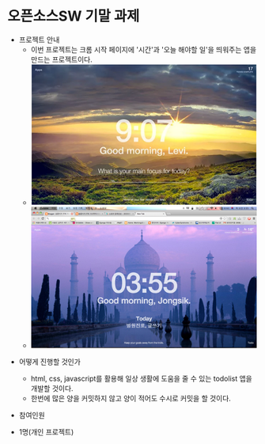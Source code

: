 # 오픈소스SW 기말 과제

- 프로젝트 안내
  - 이번 프로젝트는 크롬 시작 페이지에 '시간'과 '오늘 해야할 일'을 띄워주는 앱을 만드는 프로젝트이다.
  - ![Alt text](images/ex1.png)
  - ![Alt text](images/ex2.png)

* 어떻게 진행할 것인가

  - html, css, javascript를 활용해 일상 생활에 도움을 줄 수 있는 todolist 앱을 개발할 것이다.
  - 한번에 많은 양을 커밋하지 않고 양이 적어도 수시로 커밋을 할 것이다.

* 참여인원
* 1명(개인 프로젝트)
